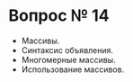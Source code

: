 # Вопрос № 14

* Массивы. 
* Синтаксис объявления. 
* Многомерные массивы. 
* Использование массивов.